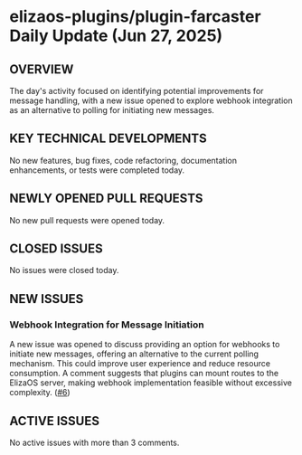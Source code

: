 # elizaos-plugins/plugin-farcaster Daily Update (Jun 27, 2025)
## OVERVIEW 
The day's activity focused on identifying potential improvements for message handling, with a new issue opened to explore webhook integration as an alternative to polling for initiating new messages.

## KEY TECHNICAL DEVELOPMENTS
No new features, bug fixes, code refactoring, documentation enhancements, or tests were completed today.

## NEWLY OPENED PULL REQUESTS
No new pull requests were opened today.

## CLOSED ISSUES
No issues were closed today.

## NEW ISSUES
### Webhook Integration for Message Initiation
A new issue was opened to discuss providing an option for webhooks to initiate new messages, offering an alternative to the current polling mechanism. This could improve user experience and reduce resource consumption. A comment suggests that plugins can mount routes to the ElizaOS server, making webhook implementation feasible without excessive complexity. ([#6](https://github.com/elizaos-plugins/plugin-farcaster/issues/6))

## ACTIVE ISSUES
No active issues with more than 3 comments.